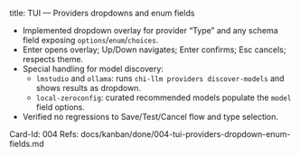 title: TUI — Providers dropdowns and enum fields

- Implemented dropdown overlay for provider “Type” and any schema field exposing `options`/`enum`/`choices`.
- Enter opens overlay; Up/Down navigates; Enter confirms; Esc cancels; respects theme.
- Special handling for model discovery:
  - `lmstudio` and `ollama`: runs `chi-llm providers discover-models` and shows results as dropdown.
  - `local-zeroconfig`: curated recommended models populate the `model` field options.
- Verified no regressions to Save/Test/Cancel flow and type selection.

Card-Id: 004
Refs: docs/kanban/done/004-tui-providers-dropdown-enum-fields.md
